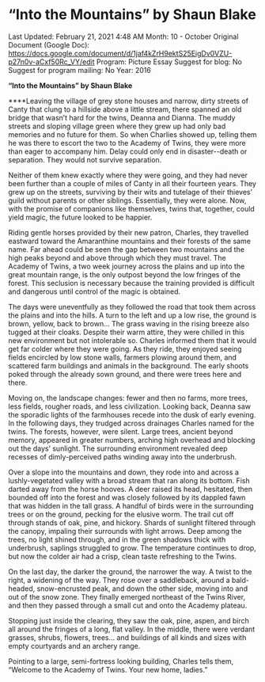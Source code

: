 # “Into the Mountains” by Shaun Blake

Last Updated: February 21, 2021 4:48 AM
Month: 10 - October
Original Document (Google Doc): https://docs.google.com/document/d/1jaf4kZrH9ektS25EigDv0VZU-p27n0v-aCxf50Rc_VY/edit
Program: Picture Essay
Suggest for blog: No
Suggest for program mailing: No
Year: 2016

**“Into the Mountains” by Shaun Blake**

****Leaving the village of grey stone houses and narrow, dirty streets of Canty that clung to a hillside above a little stream, there spanned an old bridge that wasn’t hard for the twins, Deanna and Dianna. The muddy streets and sloping village green where they grew up had only bad memories and no future for them. So when Charlies showed up, telling them he was there to escort the two to the Academy of Twins, they were more than eager to accompany him. Delay could only end in disaster--death or separation. They would not survive separation.

Neither of them knew exactly where they were going, and they had never been further than a couple of miles of Canty in all their fourteen years. They grew up on the streets, surviving by their wits and tutelage of their thieves’ guild without parents or other siblings. Essentially, they were alone. Now, with the promise of companions like themselves, twins that, together, could yield magic, the future looked to be happier.

Riding gentle horses provided by their new patron, Charles, they travelled eastward toward the Amaranthine mountains and their forests of the same name. Far ahead could be seen the gap between two mountains and the high peaks beyond and above through which they must travel. The Academy of Twins, a two week journey across the plains and up into the great mountain range, is the only outpost beyond the low fringes of the forest. This seclusion is necessary because the training provided is difficult and dangerous until control of the magic is obtained.

The days were uneventfully as they followed the road that took them across the plains and into the hills. A turn to the left and up a low rise, the ground is brown, yellow, back to brown… The grass waving in the rising breeze also tugged at their cloaks. Despite their warm attire, they were chilled in this new environment but not intolerable so. Charles informed them that it would get far colder where they were going. As they ride, they enjoyed seeing fields encircled by low stone walls, farmers plowing around them, and scattered farm buildings and animals in the background. The early shoots poked through the already sown ground, and there were trees here and there.

Moving on, the landscape changes: fewer and then no farms, more trees, less fields, rougher roads, and less civilization. Looking back, Deanna saw the sporadic lights of the farmhouses recede into the dusk of early evening. In the following days, they trudged across drainages Charles named for the twins. The forests, however, were silent. Large trees, ancient beyond memory, appeared in greater numbers, arching high overhead and blocking out the days’ sunlight. The surrounding environment revealed deep recesses of dimly-perceived paths winding away into the underbrush.

Over a slope into the mountains and down, they rode into and across a lushly-vegetated valley with a broad stream that ran along its bottom. Fish darted away from the horse hooves. A deer raised its head, hesitated, then bounded off into the forest and was closely followed by its dappled fawn that was hidden in the tall grass. A handful of birds were in the surrounding trees or on the ground, pecking for the elusive worm. The trail cut off through stands of oak, pine, and hickory. Shards of sunlight filtered through the canopy, impaling their surrounds with light arrows. Deep among the trees, no light shined through, and in the green shadows thick with underbrush, saplings struggled to grow. The temperature continues to drop, but now the colder air had a crisp, clean taste refreshing to the Twins.

On the last day, the darker the ground, the narrower the way. A twist to the right, a widening of the way. They rose over a saddleback, around a bald-headed, snow-encrusted peak, and down the other side, moving into and out of the snow zone. They finally emerged northeast of the Twins River, and then they passed through a small cut and onto the Academy plateau.

Stopping just inside the clearing, they saw the oak, pine, aspen, and birch all around the fringes of a long, flat valley. In the middle, there were verdant grasses, shrubs, flowers, trees… and buildings of all kinds and sizes with empty courtyards and an archery range.

Pointing to a large, semi-fortress looking building, Charles tells them, “Welcome to the Academy of Twins. Your new home, ladies.”